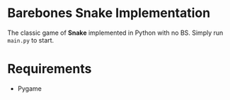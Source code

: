 # Barebones Snake Implementation

The classic game of **Snake** implemented in Python with no BS. Simply run `main.py` to start.

# Requirements

- Pygame
